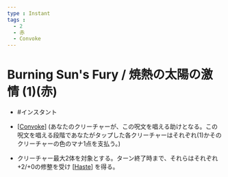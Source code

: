 ```yaml
---
type : Instant
tags : 
  - 2
  - 赤
  - Convoke
---
```

# Burning Sun's Fury / 焼熱の太陽の激情 (1)(赤)

* #インスタント

* [[Convoke]] (あなたのクリーチャーが、この呪文を唱える助けとなる。この呪文を唱える段階であなたがタップした各クリーチャーはそれぞれ(1)かそのクリーチャーの色のマナ1点を支払う。)
* クリーチャー最大2体を対象とする。ターン終了時まで、それらはそれぞれ+2/+0の修整を受け [[Haste]] を得る。

[//begin]: # "Autogenerated link references for markdown compatibility"
[Convoke]: ../../KeywordAbilities/Convoke.md "Convoke / 召集"
[Haste]: ../../KeywordAbilities/Haste.md "Haste / 速攻"
[//end]: # "Autogenerated link references"
